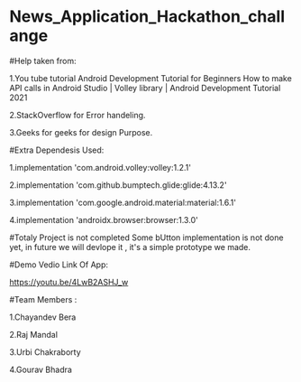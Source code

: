 # News_Application_Hackathon_challange

#Help taken from:

1.You tube tutorial
Android Development Tutorial for Beginners
How to make API calls in Android Studio | Volley library | Android Development Tutorial 2021

2.StackOverflow for Error handeling.

3.Geeks for geeks for design Purpose.

#Extra Dependesis Used:

1.implementation 'com.android.volley:volley:1.2.1'

2.implementation 'com.github.bumptech.glide:glide:4.13.2'

3.implementation 'com.google.android.material:material:1.6.1'

4.implementation 'androidx.browser:browser:1.3.0'

#Totaly Project is not completed Some bUtton implementation is not done yet, in future we will devlope it , it's a simple prototype we made.


#Demo Vedio Link Of App:

https://youtu.be/4LwB2ASHJ_w

#Team Members :

1.Chayandev Bera

2.Raj Mandal

3.Urbi Chakraborty

4.Gourav Bhadra
